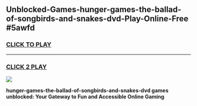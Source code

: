 
## Unblocked-Games-hunger-games-the-ballad-of-songbirds-and-snakes-dvd-Play-Online-Free #5awfd
<h3>
<a href="https://us.freeplayer.one?title=hunger-games-the-ballad-of-songbirds-and-snakes-dvd&ref=10M">CLICK TO PLAY</a></h3>
<hr>

<h3>
<a href="https://us.freeplayer.one?title=hunger-games-the-ballad-of-songbirds-and-snakes-dvd&ref=10M">CLICK 2 PLAY</a>
  
</h3>

<a href="https://us.freeplayer.one?title=hunger-games-the-ballad-of-songbirds-and-snakes-dvd&ref=10M"><img src="https://clearcache.store/games.png"></a>


**hunger-games-the-ballad-of-songbirds-and-snakes-dvd games unblocked: Your Gateway to Fun and Accessible Online Gaming**
